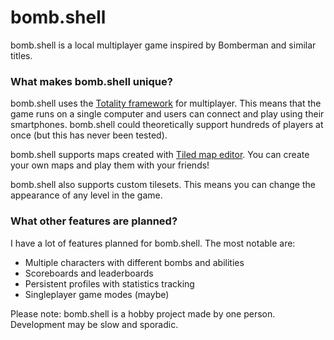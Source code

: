 # bomb.shell
bomb.shell is a local multiplayer game inspired by Bomberman and similar titles. 

### What makes bomb.shell unique?
bomb.shell uses the [Totality framework](https://github.com/tommy1019/Totality) for multiplayer. This means that the game runs on a single computer and users can connect and play using their smartphones. bomb.shell could theoretically support hundreds of players at once (but this has never been tested).

bomb.shell supports maps created with [Tiled map editor](http://www.mapeditor.org/). You can create your own maps and play them with your friends!

bomb.shell also supports custom tilesets. This means you can change the appearance of any level in the game.

### What other features are planned?
I have a lot of features planned for bomb.shell. The most notable are:

* Multiple characters with different bombs and abilities
* Scoreboards and leaderboards
* Persistent profiles with statistics tracking
* Singleplayer game modes (maybe)

Please note: bomb.shell is a hobby project made by one person. Development may be slow and sporadic.
